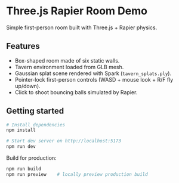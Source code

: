# Three.js Rapier Room Demo

Simple first-person room built with Three.js + Rapier physics.

## Features

* Box-shaped room made of six static walls.
* Tavern environment loaded from GLB mesh.
* Gaussian splat scene rendered with Spark (`tavern_splats.ply`).
* Pointer-lock first-person controls (WASD + mouse look + R/F fly up/down).
* Click to shoot bouncing balls simulated by Rapier.

## Getting started

```bash
# Install dependencies
npm install

# Start dev server on http://localhost:5173
npm run dev
```

Build for production:

```bash
npm run build
npm run preview    # locally preview production build
``` 